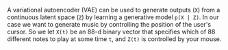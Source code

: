 A variational autoencoder (VAE) can be used to generate outputs (`X`) from a continuous latent space (`Z`) by learning a generative model `p(X | Z)`. In our case we want to generate music by controlling the position of the user's cursor. So we let `X(t)` be an 88-d binary vector that specifies which of 88 different notes to play at some time `t`, and `Z(t)` is controlled by your mouse.
